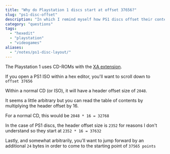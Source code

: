 ```yaml
---
title: "Why do Playstation 1 discs start at offset 37656?"
slug: "ps1-disc-offset"
description: "In which I remind myself how PS1 discs offset their contents"
category: "questions"
tags:
  - "hexedit"
  - "playstation"
  - "videogames"
aliases:
  - "/notes/ps1-disc-layout/"
---
```


The Playstation 1 uses CD-ROMs with the [XA extension](https://en.wikipedia.org/wiki/CD-ROM#CD-ROM_XA_extension).

If you open a PS1 ISO within a hex editor, you'll want to scroll down to `offset 37656`

Within a normal CD (or ISO), it will have a header offset size of `2048`.

It seems a little arbitrary but you can read the table of contents by multiplying the header offset by 16.

For a normal CD, this would be `2048 * 16 = 32768`

In the case of PS1 discs, the header offset size is `2352` for reasons I don't understand so they start at `2352 * 16 = 37632`

Lastly, and somewhat arbitrarily, you'll want to jump forward by an additional `24` bytes in order to come to the starting point of `37565 points`
